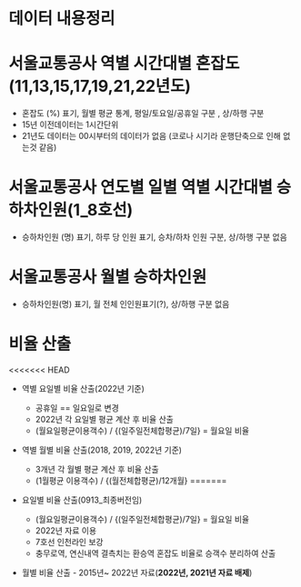 # 데이터 내용정리

# 서울교통공사 역별 시간대별 혼잡도 (11,13,15,17,19,21,22년도)
  * 혼잡도 (%) 표기, 월별 평균 통계, 평일/토요일/공휴일 구분 , 상/하행 구분
  * 15년 이전데이터는 1시간단위
  * 21년도 데이터는 00시부터의 데이터가 없음 (코로나 시기라 운행단축으로 인해 없는것 같음)

# 서울교통공사 연도별 일별 역별 시간대별 승하차인원(1_8호선)
  * 승하차인원 (명) 표기, 하루 당 인원 표기, 승차/하차 인원 구분, 상/하행 구분 없음

# 서울교통공사 월별 승하차인원
  * 승하차인원(명) 표기, 월 전체 인인원표기(?), 상/하행 구분 없음

# 비율 산출
<<<<<<< HEAD
  * 역별 요일별 비율 산출(2022년 기준)
    - 공휴일 == 일요일로 변경
    - 2022년 각 요일별 평균 계산 후 비율 산출
    - (월요일평균이용객수) / {(일주일전체합평균)/7일}  = 월요일 비율 
  * 역별 월별 비율 산출(2018, 2019, 2022년 기준)
    - 3개년 각 월별 평균 계산 후 비율 산출
    - (1월평균 이용객수) / {(월전체합평균)/12개월} 
=======
  * 요일별 비율 산출(0913_최종버전임)
    - (월요일평균이용객수) / {(일주일전체합평균)/7일}  = 월요일 비율 
    - 2022년 자료 이용
    - 7호선 인천라인 보강
    - 충무로역, 연신내역 결측치는 환승역 혼잡도 비율로 승객수 분리하여 산출
   
   * 월별 비율 산출
    - 2015년~ 2022년 자료(**2022년, 2021년 자료 배제**)
